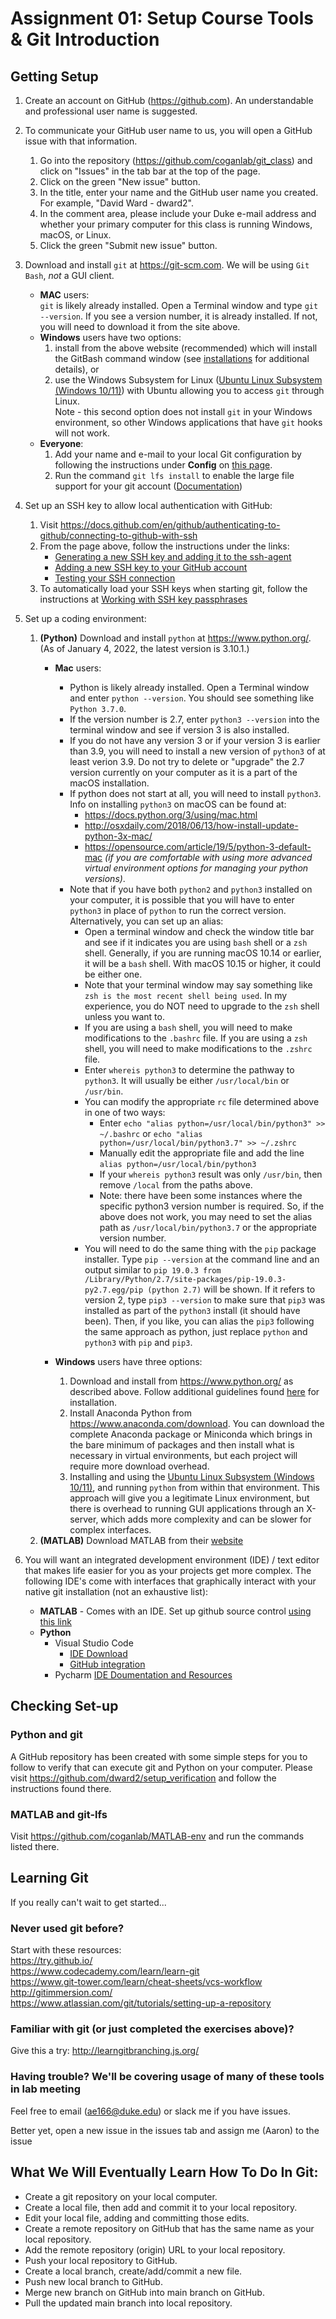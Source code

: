 # Assignment 01: Setup Course Tools & Git Introduction

## Getting Setup
1. Create an account on GitHub (https://github.com).  An understandable and
professional user name is suggested.  
   

2. To communicate your GitHub user name to us, you will open a GitHub issue 
with that information.
   1. Go into the repository (<https://github.com/coganlab/git_class>) and 
  click on "Issues" in the tab bar at the top of the page.
   2. Click on the green "New issue" button.
   3. In the title, enter your name and the GitHub user name you created. For 
  example, "David Ward - dward2".
   4. In the comment area, please include your Duke e-mail address and whether
  your primary computer for this class is running Windows, macOS, or Linux.
   5. Click the green "Submit new issue" button.
 
 
3. Download and install `git` at https://git-scm.com.  We will be using 
`Git Bash`, *not* a GUI client.
   + **MAC** users:   
     `git` is likely already installed.  Open a Terminal window
and type `git --version`.  If you see a version number, it is already
installed.  If not, you will need to download it from the site above.
   + **Windows** users have two options:
     1. install from the above website (recommended) which will install the
   GitBash command window (see <a href="../Resources/installations.md">
   installations</a> for additional details), or
     2. use the Windows Subsystem for Linux 
    ([Ubuntu Linux Subsystem (Windows 10/11)](https://docs.microsoft.com/en-us/windows/wsl/about)) 
    with Ubuntu allowing you to access `git` through Linux.  
    Note - this second option does not install `git` in your Windows environment, 
    so other Windows applications that have `git` hooks will not work.
   + **Everyone**: 
     1. Add your name and e-mail to your local Git configuration by following the
    instructions under **Config**  on [this page](/Resources/Git/GitCommands.md#config). 
     2. Run the command `git lfs install` to enable the large file support for your git account ([Documentation](https://git-lfs.github.com/))
     

4. Set up an SSH key to allow local authentication with GitHub:
   1. Visit <https://docs.github.com/en/github/authenticating-to-github/connecting-to-github-with-ssh>
   2. From the page above, follow the instructions under the links:
      * [Generating a new SSH key and adding it to the ssh-agent](https://docs.github.com/en/free-pro-team@latest/github/authenticating-to-github/generating-a-new-ssh-key-and-adding-it-to-the-ssh-agent)
      * [Adding a new SSH key to your GitHub account](https://docs.github.com/en/free-pro-team@latest/github/authenticating-to-github/adding-a-new-ssh-key-to-your-github-account)
      * [Testing your SSH connection](https://docs.github.com/en/free-pro-team@latest/github/authenticating-to-github/testing-your-ssh-connection)
   3. To automatically load your SSH keys when starting git, follow the 
    instructions at [Working with SSH key passphrases](https://docs.github.com/en/free-pro-team@latest/github/authenticating-to-github/working-with-ssh-key-passphrases)


5. Set up a coding environment: 
   1. **(Python)** Download and install `python` at https://www.python.org/. (As of 
      January 4, 2022, the latest version is 3.10.1.)
      + **Mac** users:  
        * Python is likely already installed.  Open a Terminal window 
          and enter `python --version`.  You should see something like `Python 3.7.0`.
        * If the version number is 2.7, enter `python3 --version` into the terminal 
          window and see if version 3 is also installed.  
        * If you do not have any version 3 or if your version 3 is earlier than
          3.9, you will need to install a new version of `python3` of at least
          verion 3.9.
      Do not try to delete or "upgrade" the 2.7 version currently on your 
      computer as it is a part of the macOS installation.
        * If python does not start at all, you will need to install `python3`.    
      Info on installing `python3` on macOS can be found at:      
          * <https://docs.python.org/3/using/mac.html>
          * <http://osxdaily.com/2018/06/13/how-install-update-python-3x-mac/>
          * <https://opensource.com/article/19/5/python-3-default-mac> _(if you are
        comfortable with using more advanced virtual environment options for
        managing your python versions)_.
        * Note that if you have both `python2` and `python3` installed on your 
        computer, it is possible that you will have to enter `python3` in place
        of `python` to run the correct version.  Alternatively, you can set up an
        alias:
          + Open a terminal window and check the window title bar and see if it
            indicates you are using `bash` shell or a `zsh` shell.  Generally,
            if you are running macOS 10.14 or earlier, it will be a `bash` shell.
            With macOS 10.15 or higher, it could be either one.
          + Note that your terminal window may say something like `zsh is the
            most recent shell being used`.  In my experience, you do NOT need to
            upgrade to the `zsh` shell unless you want to.
          + If you are using a `bash` shell, you will need to make modifications
            to the `.bashrc` file.  If you are using a `zsh` shell, you will need
            to make modifications to the `.zshrc` file.
          + Enter `whereis python3` to determine the pathway to `python3`.  It
            will usually be either `/usr/local/bin` or `/usr/bin`.
          + You can modify the appropriate `rc` file determined above in one of 
            two ways:
            - Enter  `echo "alias python=/usr/local/bin/python3" >> ~/.bashrc` or
              `echo "alias python=/usr/local/bin/python3.7" >> ~/.zshrc`
            - Manually edit the appropriate file and add the line 
              `alias python=/usr/local/bin/python3`  
            - If your `whereis python3` result was only `/usr/bin`, then remove
              `/local` from the paths above.
            - Note: there have been some instances where the specific python3
              version number is required.  So, if the above does not work, you
              may need to set the alias path as `/usr/local/bin/python3.7` or the
              appropriate version number.
          + You will need to do the same thing with the `pip` package installer.
          Type `pip --version` at the command line and an output similar to
          `pip 19.0.3 from /Library/Python/2.7/site-packages/pip-19.0.3-py2.7.egg/pip (python 2.7)`
          will be shown.  If it refers to version 2, type `pip3 --version` to
          make sure that `pip3` was installed as part of the  `python3` install
          (it should have been).  Then, if you like, you can alias the `pip3`
          following the same approach as python, just replace `python` and 
            `python3` with `pip` and `pip3`.

      + **Windows** users have three options:  
        1. Download and install from <https://www.python.org/> as described above.
      Follow additional guidelines found [here](../Resources/installations.md) for
      installation.
        2. Install Anaconda Python from 
      https://www.anaconda.com/download.  You can download the complete 
      Anaconda package or Miniconda which brings in the bare minimum of packages 
      and then install what is necessary in virtual environments, but each project 
      will require more download overhead.
        3. Installing and using the [Ubuntu Linux Subsystem (Windows 10/11)](https://docs.microsoft.com/en-us/windows/wsl/about), 
      and running `python` from within that environment.  This approach will give 
      you a legitimate Linux environment, but there is overhead to running GUI 
      applications through an X-server, which adds more complexity and can be 
      slower for complex interfaces.
   2. **(MATLAB)** Download MATLAB from their [website](https://www.mathworks.com/downloads/web_downloads/)

6. You will want an integrated development environment (IDE) / text editor that makes life easier for you as your projects get more complex. The following IDE's come with interfaces that graphically interact with your native git installation (not an exhaustive list):
   + **MATLAB** - Comes with an IDE. Set up github source control [using this link](https://www.mathworks.com/help/matlab/matlab_prog/set-up-git-source-control.html#responsive_offcanvas)
   + **Python** 
      * Visual Studio Code
         - [IDE Download](https://code.visualstudio.com/Download)
         - [GitHub integration](https://code.visualstudio.com/docs/editor/github)
      * Pycharm [IDE Doumentation and Resources](../Resources/PyCharm)
      

## Checking Set-up

### Python and git

A GitHub repository has been created with some simple steps for you to follow
to verify that can execute git and Python on your computer.  Please visit
<https://github.com/dward2/setup_verification> and follow the instructions
found there.

### MATLAB and git-lfs

Visit <https://github.com/coganlab/MATLAB-env> and run the commands listed there.

## Learning Git
If you really can't wait to get started... 
### Never used git before?
Start with these resources:  
  https://try.github.io/  
  https://www.codecademy.com/learn/learn-git  
  https://www.git-tower.com/learn/cheat-sheets/vcs-workflow  
  http://gitimmersion.com/  
  https://www.atlassian.com/git/tutorials/setting-up-a-repository

### Familiar with git (or just completed the exercises above)?
Give this a try:
  http://learngitbranching.js.org/

### Having trouble?  We'll be covering usage of many of these tools in lab meeting

Feel free to email (ae166@duke.edu) or slack me if you have issues.

Better yet, open a new issue in the issues tab and assign me (Aaron) to the issue

## What We Will Eventually Learn How To Do In Git:
  + Create a git repository on your local computer.
  + Create a local file, then add and commit it to your local repository.
  + Edit your local file, adding and committing those edits.
  + Create a remote repository on GitHub that has the same name as your local repository.
  + Add the remote repository (origin) URL to your local repository.
  + Push your local repository to GitHub.
  + Create a local branch, create/add/commit a new file.
  + Push new local branch to GitHub.
  + Merge new branch on GitHub into main branch on GitHub.
  + Pull the updated main branch into local repository.
